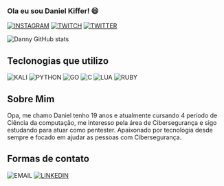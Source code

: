### Ola eu sou Daniel Kiffer! 😄



[![INSTAGRAM](https://img.shields.io/badge/Instagram-E4405F?style=for-the-badge&logo=instagram&logoColor=white)](https://instagram.com/danielfkiffer)
[![TWITCH](https://img.shields.io/badge/Twitch-9146FF?style=for-the-badge&logo=twitch&logoColor=white)](https://twitch.tv/lingonpng) 
[![TWITTER](https://img.shields.io/badge/Twitter-1DA1F2?style=for-the-badge&logo=twitter&logoColor=white)](https://twitter.com/crfdanielkiffer)

![Danny GitHub stats](https://github-readme-stats.vercel.app/api?username=danielfk11&theme=blueberry&show_icons=true)



## Teclonogias que utilizo 


![KALI](https://img.shields.io/badge/Kali_Linux-557C94?style=for-the-badge&logo=kali-linux&logoColor=white)
![PYTHON](https://img.shields.io/badge/Python-3776AB?style=for-the-badge&logo=python&logoColor=white)
![GO](https://img.shields.io/badge/Go-00ADD8?style=for-the-badge&logo=go&logoColor=white)
![C](https://img.shields.io/badge/C-00599C?style=for-the-badge&logo=c&logoColor=white)
![LUA](https://img.shields.io/badge/Lua-2C2D72?style=for-the-badge&logo=lua&logoColor=white)
![RUBY](https://img.shields.io/badge/Ruby-CC342D?style=for-the-badge&logo=ruby&logoColor=white)

## Sobre Mim

Opa, me chamo Daniel tenho 19 anos e atualmente cursando 4 período de Ciência da computação, me interesso pela área de Cibersegurança e sigo estudando para atuar como pentester. Apaixonado por tecnologia desde sempre e focado em ajudar as pessoas com Cibersegurança.

## Formas de contato 



![EMAIL](https://img.shields.io/badge/danielfkiffer@outlook.com-0078D4?style=for-the-badge&logo=microsoft-outlook&logoColor=white)
[![LINKEDIN](https://img.shields.io/badge/LinkedIn-0077B5?style=for-the-badge&logo=linkedin&logoColor=white)](https://www.linkedin.com/in/daniel-kiffer-320820234/)
